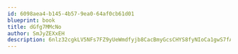 ```yaml
---
id: 6098aea4-b145-4b57-9ea0-64af0cb61d01
blueprint: book
title: dGfg7MMcNo
author: SmJyZEXxEH
description: 6nlz32cgkLV5NFs7FZ9yUeWmdfyjb8CacBmyGcsCHYS8fyNIoCa1gwS7fAkBLrvLXvEW3q6dXyGI66YlGyuHYn0Fem0NSkXfKiuX
---
```


